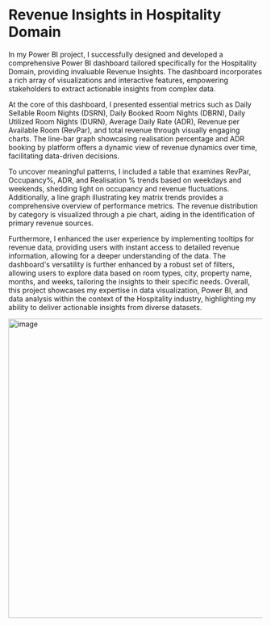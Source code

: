 # Revenue Insights in Hospitality Domain 
In my Power BI project, I successfully designed and developed a comprehensive Power BI dashboard tailored specifically for the Hospitality Domain, providing invaluable Revenue Insights. The dashboard incorporates a rich array of visualizations and interactive features, empowering stakeholders to extract actionable insights from complex data.

At the core of this dashboard, I presented essential metrics such as Daily Sellable Room Nights (DSRN), Daily Booked Room Nights (DBRN), Daily Utilized Room Nights (DURN), Average Daily Rate (ADR), Revenue per Available Room (RevPar), and total revenue through visually engaging charts. The line-bar graph showcasing realisation percentage and ADR booking by platform offers a dynamic view of revenue dynamics over time, facilitating data-driven decisions.

To uncover meaningful patterns, I included a table that examines RevPar, Occupancy%, ADR, and Realisation % trends based on weekdays and weekends, shedding light on occupancy and revenue fluctuations. Additionally, a line graph illustrating key matrix trends provides a comprehensive overview of performance metrics. The revenue distribution by category is visualized through a pie chart, aiding in the identification of primary revenue sources.

Furthermore, I enhanced the user experience by implementing tooltips for revenue data, providing users with instant access to detailed revenue information, allowing for a deeper understanding of the data. The dashboard's versatility is further enhanced by a robust set of filters, allowing users to explore data based on room types, city, property name, months, and weeks, tailoring the insights to their specific needs. Overall, this project showcases my expertise in data visualization, Power BI, and data analysis within the context of the Hospitality industry, highlighting my ability to deliver actionable insights from diverse datasets.


<img width="593" alt="image" src="https://github.com/ektamistry/Revenue-Insights-in-Hospitality-Domain/assets/73016922/0bcc35f0-0317-427b-a078-f31b13873624">

